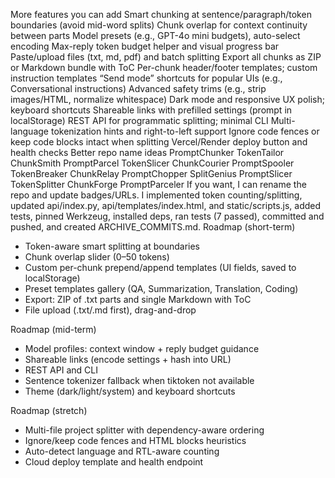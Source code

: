 More features you can add
Smart chunking at sentence/paragraph/token boundaries (avoid mid-word splits)
Chunk overlap for context continuity between parts
Model presets (e.g., GPT-4o mini budgets), auto-select encoding
Max-reply token budget helper and visual progress bar
Paste/upload files (txt, md, pdf) and batch splitting
Export all chunks as ZIP or Markdown bundle with ToC
Per-chunk header/footer templates; custom instruction templates
“Send mode” shortcuts for popular UIs (e.g., Conversational instructions)
Advanced safety trims (e.g., strip images/HTML, normalize whitespace)
Dark mode and responsive UX polish; keyboard shortcuts
Shareable links with prefilled settings (prompt in localStorage)
REST API for programmatic splitting; minimal CLI
Multi-language tokenization hints and right-to-left support
Ignore code fences or keep code blocks intact when splitting
Vercel/Render deploy button and health checks
Better repo name ideas
PromptChunker
TokenTailor
ChunkSmith
PromptParcel
TokenSlicer
ChunkCourier
PromptSpooler
TokenBreaker
ChunkRelay
PromptChopper
SplitGenius
PromptSlicer
TokenSplitter
ChunkForge
PromptParceler
If you want, I can rename the repo and update badges/URLs.
I implemented token counting/splitting, updated api/index.py, api/templates/index.html, and static/scripts.js, added tests, pinned Werkzeug, installed deps, ran tests (7 passed), committed and pushed, and created ARCHIVE_COMMITS.md.
Roadmap (short-term)
- Token-aware smart splitting at boundaries
- Chunk overlap slider (0–50 tokens)
- Custom per-chunk prepend/append templates (UI fields, saved to localStorage)
- Preset templates gallery (QA, Summarization, Translation, Coding)
- Export: ZIP of .txt parts and single Markdown with ToC
- File upload (.txt/.md first), drag-and-drop

Roadmap (mid-term)
- Model profiles: context window + reply budget guidance
- Shareable links (encode settings + hash into URL)
- REST API and CLI
- Sentence tokenizer fallback when tiktoken not available
- Theme (dark/light/system) and keyboard shortcuts

Roadmap (stretch)
- Multi-file project splitter with dependency-aware ordering
- Ignore/keep code fences and HTML blocks heuristics
- Auto-detect language and RTL-aware counting
- Cloud deploy template and health endpoint